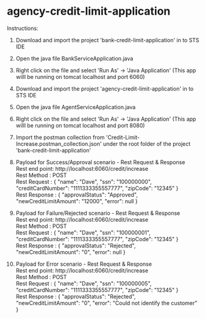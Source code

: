 # agency-credit-limit-application


Instructions:
1) Download and import the project 'bank-credit-limit-application' in to STS IDE
2) Open the java file BankServiceApplication.java
3) Right click on the file and select 'Run As' -> 'Java Application' (This app willl be running on tomcat localhost and port 6060)
4) Download and import the project 'agency-credit-limit-application' in to STS IDE
5) Open the java file AgentServiceApplication.java 
6) Right click on the file and select 'Run As' -> 'Java Application' (This app willl be running on tomcat localhost and port 8080)
7) Import the postman collection from 'Credit-Limit-Increase.postman_collection.json' under the root folder of the project 'bank-credit-limit-application'

8) Payload for Success/Approval scenario - Rest Request & Response<br />
Rest end point: http://localhost:6060/credit/increase<br />
Rest Method   : POST<br />
Rest Request  : {
  "name": "Dave",
  "ssn": "100000000",
  "creditCardNumber": "1111333355557777",
  "zipCode": "12345"
}<br />
Rest Response : {
  "approvalStatus": "Approved",
  "newCreditLimitAmount": "12000",
  "error": null
}<br />


9) Payload for Failure/Rejected scenario - Rest Request & Response<br />
Rest end point: http://localhost:6060/credit/increase<br />
Rest Method   : POST<br />
Rest Request  : {
  "name": "Dave",
  "ssn": "100000001",
  "creditCardNumber": "1111333355557777",
  "zipCode": "12345"
}<br />
Rest Response : {
  "approvalStatus": "Rejected",
  "newCreditLimitAmount": "0",
  "error": null
}<br />


10) Payload for Error scenario - Rest Request & Response<br />
Rest end point: http://localhost:6060/credit/increase<br />
Rest Method   : POST<br />
Rest Request  : {
  "name": "Dave",
  "ssn": "100000005",
  "creditCardNumber": "1111333355557777",
  "zipCode": "12345"
}<br />
Rest Response : {
  "approvalStatus": "Rejected",
  "newCreditLimitAmount": "0",
  "error": "Could not identify the customer"
}<br />
